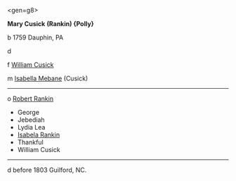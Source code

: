 <gen=g8>

<b>Mary Cusick</b> <b>(Rankin) {Polly}</b>

b 1759 Dauphin, PA

d 

f [William Cusick](../g9/william_cusick.md)

m [Isabella Mebane](../g9/isabella_mebane.md) (Cusick)

<hr>

o [Robert Rankin](../g8/robert_rankin_1759.md)

- George
- Jebediah
- Lydia Lea
- [Isabela Rankin](../g7/isabela_rankin.md)
- Thankful
- William Cusick

<hr>

d before 1803 Guilford, NC.
